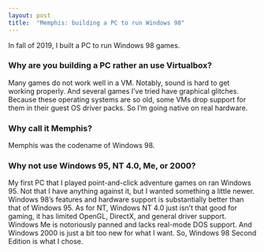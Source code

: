 ```yaml
---
layout: post
title:  "Memphis: building a PC to run Windows 98"
---
```

In fall of 2019, I built a PC to run Windows 98 games.
### Why are you building a PC rather an use Virtualbox?
Many games do not work well in a VM. Notably, sound is hard to get working properly. And several games I’ve tried have graphical glitches. Because these operating systems are so old, some VMs drop support for them in their guest OS driver packs. So I’m going native on real hardware.
### Why call it Memphis?
Memphis was the codename of Windows 98.
### Why not use Windows 95, NT 4.0, Me, or 2000?
My first PC that I played point-and-click adventure games on ran Windows 95. Not that I have anything against it, but I wanted something a little newer. Windows 98’s features and hardware support is substantially better than that of Windows 95. As for NT, Windows NT 4.0 just isn’t that good for gaming, it has limited OpenGL, DirectX, and general driver support. Windows Me is notoriously panned and lacks real-mode DOS support. And Windows 2000 is just a bit too new for what I want. So, Windows 98 Second Edition is what I chose.
